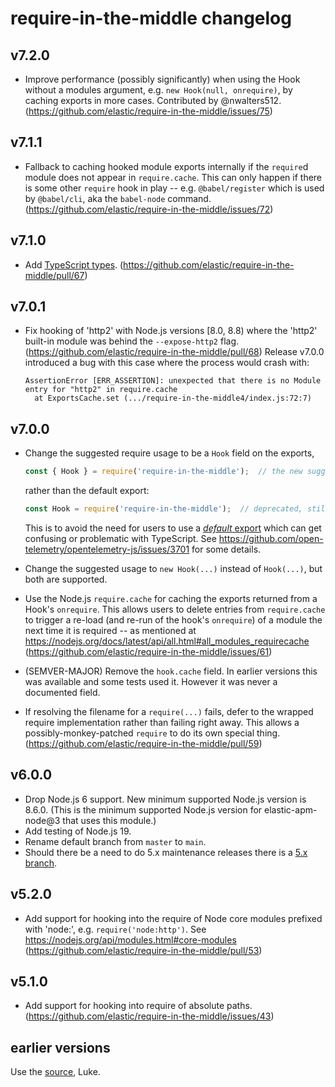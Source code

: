 # require-in-the-middle changelog

## v7.2.0

- Improve performance (possibly significantly) when using the Hook without
  a modules argument, e.g. `new Hook(null, onrequire)`, by caching exports
  in more cases. Contributed by @nwalters512.
  (https://github.com/elastic/require-in-the-middle/issues/75)

## v7.1.1

- Fallback to caching hooked module exports internally if the `require`d
  module does not appear in `require.cache`. This can only happen if there
  is some other `require` hook in play -- e.g. `@babel/register` which is
  used by `@babel/cli`, aka the `babel-node` command.
  (https://github.com/elastic/require-in-the-middle/issues/72)


## v7.1.0

- Add [TypeScript types](./types/index.d.ts).
  (https://github.com/elastic/require-in-the-middle/pull/67)


## v7.0.1

- Fix hooking of 'http2' with Node.js versions [8.0, 8.8) where the 'http2'
  built-in module was behind the `--expose-http2` flag.
  (https://github.com/elastic/require-in-the-middle/pull/68)
  Release v7.0.0 introduced a bug with this case where the process would crash with:

    ```
    AssertionError [ERR_ASSERTION]: unexpected that there is no Module entry for "http2" in require.cache
      at ExportsCache.set (.../require-in-the-middle4/index.js:72:7)
    ```

## v7.0.0

- Change the suggested require usage to be a `Hook` field on the exports,

  ```js
  const { Hook } = require('require-in-the-middle');  // the new suggested way
  ```

  rather than the default export:

  ```js
  const Hook = require('require-in-the-middle');  // deprecated, still supported for backward compat
  ```

  This is to avoid the need for users to use a [*default* export](https://www.typescriptlang.org/docs/handbook/declaration-files/templates/module-d-ts.html#default-exports)
  which can get confusing or problematic with TypeScript. See
  https://github.com/open-telemetry/opentelemetry-js/issues/3701 for some
  details.

- Change the suggested usage to `new Hook(...)` instead of `Hook(...)`, but
  both are supported.

- Use the Node.js `require.cache` for caching the exports returned from a
  Hook's `onrequire`. This allows users to delete entries from `require.cache`
  to trigger a re-load (and re-run of the hook's `onrequire`) of a module the
  next time it is required -- as mentioned at
  https://nodejs.org/docs/latest/api/all.html#all_modules_requirecache
  (https://github.com/elastic/require-in-the-middle/issues/61)

- (SEMVER-MAJOR) Remove the `hook.cache` field. In earlier versions this was
  available and some tests used it. However it was never a documented field.

- If resolving the filename for a `require(...)` fails, defer to the wrapped
  require implementation rather than failing right away. This allows a
  possibly-monkey-patched `require` to do its own special thing.
  (https://github.com/elastic/require-in-the-middle/pull/59)

## v6.0.0

- Drop Node.js 6 support. New minimum supported Node.js version is 8.6.0.
  (This is the minimum supported Node.js version for elastic-apm-node@3 that uses
  this module.)
- Add testing of Node.js 19.
- Rename default branch from `master` to `main`.
- Should there be a need to do 5.x maintenance releases there is a
  [5.x branch](https://github.com/elastic/require-in-the-middle/tree/5.x).

## v5.2.0

- Add support for hooking into the require of Node core modules prefixed with
  'node:', e.g. `require('node:http')`. See https://nodejs.org/api/modules.html#core-modules
  (https://github.com/elastic/require-in-the-middle/pull/53)

## v5.1.0

- Add support for hooking into require of absolute paths.
  (https://github.com/elastic/require-in-the-middle/issues/43)

## earlier versions

Use the [source](https://github.com/elastic/require-in-the-middle/commits/), Luke.
